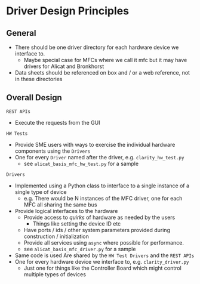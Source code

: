 # Driver Design Principles

## General

* There should be one driver directory for each hardware device we interface to.
  * Maybe special case for MFCs where we call it mfc but it may have drivers for Alicat and Bronkhorst
* Data sheets should be referenced on box and / or a web reference, not in these directories

## Overall Design

`REST APIs`

* Execute the requests from the GUI

`HW Tests`

* Provide SME users with ways to exercise the individual hardware components using the `Drivers`
* One for every `Driver` named after the driver, e.g. `clarity_hw_test.py`
  * see `alicat_basis_mfc_hw_test.py` for a sample

`Drivers`

* Implemented using a Python class to interface to a single instance of a single type of device
  * e.g. There would be N instances of the MFC driver, one for each MFC all sharing the same bus
* Provide logical interfaces to the hardware
  * Provide access to *quirks* of hardware as needed by the users
    * Things like setting the device ID etc
  * Have ports / ids / other system parameters provided during construction / initialization
  * Provide all services using `async` where possible for performance.
  * see `alicat_basis_mfc_driver.py` for a sample
* Same code is used Are shared by the `HW Test Drivers` and the `REST APIs`
* One for every hardware device we interface to, e.g. `clarity_driver.py`
  * Just one for things like the Controller Board which might control multiple types of devices
